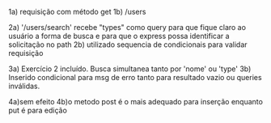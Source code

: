 1a) requisição com método get
1b) /users

2a) '/users/search' recebe "types" como query para que fique claro ao usuário a forma de busca e para que o express possa identificar a solicitação no path
2b) utilizado sequencia de condicionais para validar requisição

3a) Exercício 2 incluído. Busca simultanea tanto por 'nome' ou 'type'
3b) Inserido condicional para msg de erro tanto para resultado vazio ou queries inválidas.

4a)sem efeito
4b)o metodo post é o mais adequado para inserção enquanto put é para edição